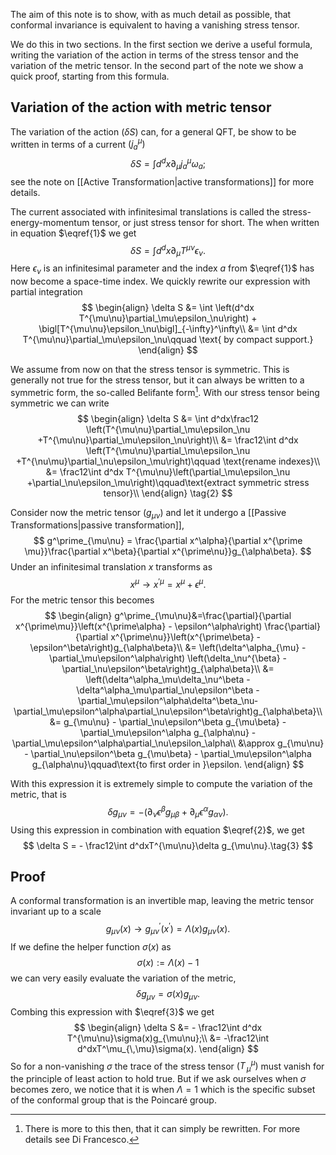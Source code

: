 The aim of this note is to show, with as much detail as possible, that conformal invariance is equivalent to having a vanishing stress tensor.

We do this in two sections. In the first section we derive a useful formula, writing the variation of the action in terms of the stress tensor and the variation of the metric tensor. In the second part of the note we show a quick proof, starting from this formula.

## Variation of the action with metric tensor
The variation of the action $(\delta S)$ can, for a general QFT, be show to be written in terms of a current $(j^\mu_a)$
$$
\delta S = \int d^dx \partial_\mu j^\mu_a \omega_a;\tag{1}
$$
see the note on [[Active Transformation|active transformations]] for more details.

The current associated with infinitesimal translations is called the stress-energy-momentum tensor, or just stress tensor for short. The when written in equation $\eqref{1}$ we get
$$
\delta S  =\int d^dx \partial_\mu T^{\mu\nu}\epsilon_\nu.
$$
Here $\epsilon_\nu$ is an infinitesimal parameter and the index $a$ from $\eqref{1}$ has now become a space-time index. We quickly rewrite our expression with partial integration 
$$
\begin{align}
\delta S &= \int \left(d^dx T^{\mu\nu}\partial_\mu\epsilon_\nu\right) + \bigl[T^{\mu\nu}\epsilon_\nu\bigl]_{-\infty}^\infty\\
&= \int d^dx T^{\mu\nu}\partial_\mu\epsilon_\nu\qquad \text{ by compact support.}
\end{align}
$$

We assume from now on that the stress tensor is symmetric. This is generally not true for the stress tensor, but it can always be written to a symmetric form, the so-called Belifante form[^1]. With our stress tensor being symmetric we can write
$$
\begin{align}
\delta S &= \int d^dx\frac12 \left(T^{\mu\nu}\partial_\mu\epsilon_\nu +T^{\mu\nu}\partial_\mu\epsilon_\nu\right)\\
 &= \frac12\int d^dx \left(T^{\mu\nu}\partial_\mu\epsilon_\nu +T^{\nu\mu}\partial_\nu\epsilon_\mu\right)\qquad \text{rename indexes}\\
 &= \frac12\int d^dx T^{\mu\nu}\left(\partial_\mu\epsilon_\nu +\partial_\nu\epsilon_\mu\right)\qquad\text{extract symmetric stress tensor}\\
\end{align}
\tag{2}
$$

Consider now the metric tensor $(g_{\mu\nu})$ and let it undergo a [[Passive Transformations|passive transformation]],
$$
g^\prime_{\mu\nu} = \frac{\partial x^\alpha}{\partial x^{\prime \mu}}\frac{\partial x^\beta}{\partial x^{\prime\nu}}g_{\alpha\beta}.
$$
Under an infinitesimal translation $x$ transforms as 
$$
x^\mu\to x^{\prime\mu} = x^\mu + \epsilon^\mu.
$$
For the metric tensor this becomes
$$
\begin{align}
g^\prime_{\mu\nu}&=\frac{\partial}{\partial x^{\prime\mu}}\left(x^{\prime\alpha} - \epsilon^\alpha\right)
\frac{\partial}{\partial x^{\prime\nu}}\left(x^{\prime\beta} - \epsilon^\beta\right)g_{\alpha\beta}\\
&= \left(\delta^\alpha_{\mu} - \partial_\mu\epsilon^\alpha\right)
\left(\delta_\nu^{\beta} - \partial_\nu\epsilon^\beta\right)g_{\alpha\beta}\\
&= \left(\delta^\alpha_\mu\delta_\nu^\beta - \delta^\alpha_\mu\partial_\nu\epsilon^\beta - \partial_\mu\epsilon^\alpha\delta^\beta_\nu-\partial_\mu\epsilon^\alpha\partial_\nu\epsilon^\beta\right)g_{\alpha\beta}\\
&= g_{\mu\nu} - \partial_\nu\epsilon^\beta g_{\mu\beta} - \partial_\mu\epsilon^\alpha g_{\alpha\nu} - \partial_\mu\epsilon^\alpha\partial_\nu\epsilon_\alpha\\
&\approx g_{\mu\nu} - \partial_\nu\epsilon^\beta g_{\mu\beta} - \partial_\mu\epsilon^\alpha g_{\alpha\nu}\qquad\text{to first order in }\epsilon.
\end{align}
$$

With this expression it is extremely simple to compute the variation of the metric, that is
$$
\delta g_{\mu\nu} = - \left(\partial_\nu\epsilon^\beta g_{\mu\beta} + \partial_\mu\epsilon^\alpha g_{\alpha\nu}\right).
$$
Using this expression in combination with equation $\eqref{2}$, we get 
$$
\delta S = - \frac12\int d^dxT^{\mu\nu}\delta g_{\mu\nu}.\tag{3}
$$
## Proof 
A conformal transformation is an invertible map, leaving the metric tensor invariant up to a scale
$$
g_{\mu\nu}(x) \to g^\prime_{\mu\nu} (x^\prime) = \Lambda(x)g_{\mu\nu} (x).
$$
If we define the helper function $\sigma(x)$ as
$$
\sigma(x) := \Lambda(x) - 1
$$
we can very easily evaluate the variation of the metric,
$$
\delta g_{\mu\nu} = \sigma(x)g_{\mu\nu}.
$$
Combing this expression with $\eqref{3}$ we get 
$$
\begin{align}
\delta S &= - \frac12\int d^dx T^{\mu\nu}\sigma(x)g_{\mu\nu};\\
&= -\frac12\int d^dxT^\mu_{\,\mu}\sigma(x).
\end{align}
$$
So for a non-vanishing $\sigma$ the trace of the stress tensor $(T^\mu_{\,\mu})$ must vanish for the principle of least action to hold true. But if we ask ourselves when $\sigma$ becomes zero, we notice that it is when $\Lambda = 1$ which is the specific subset of the conformal group that is the $\text{Poincar\'e}$ group.
[^1]: There is more to this then, that it can simply be rewritten. For more details see Di Francesco.